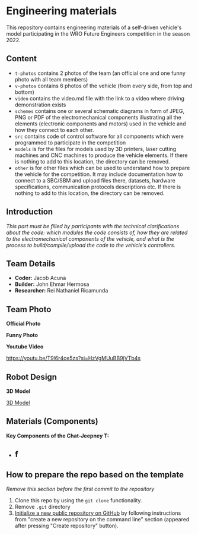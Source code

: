 Engineering materials
====

This repository contains engineering materials of a self-driven vehicle's model participating in the WRO Future Engineers competition in the season 2022.

## Content

* `t-photos` contains 2 photos of the team (an official one and one funny photo with all team members)
* `v-photos` contains 6 photos of the vehicle (from every side, from top and bottom)
* `video` contains the video.md file with the link to a video where driving demonstration exists
* `schemes` contains one or several schematic diagrams in form of JPEG, PNG or PDF of the electromechanical components illustrating all the elements (electronic components and motors) used in the vehicle and how they connect to each other.
* `src` contains code of control software for all components which were programmed to participate in the competition
* `models` is for the files for models used by 3D printers, laser cutting machines and CNC machines to produce the vehicle elements. If there is nothing to add to this location, the directory can be removed.
* `other` is for other files which can be used to understand how to prepare the vehicle for the competition. It may include documentation how to connect to a SBC/SBM and upload files there, datasets, hardware specifications, communication protocols descriptions etc. If there is nothing to add to this location, the directory can be removed.

## Introduction

_This part must be filled by participants with the technical clarifications about the code: which modules the code consists of, how they are related to the electromechanical components of the vehicle, and what is the process to build/compile/upload the code to the vehicle’s controllers._

## Team Details
- **Coder:** Jacob Acuna
- **Builder:** John Ehmar Hermosa
- **Researcher:** Rei Nathaniel Ricamunda

## Team Photo

**Official Photo**

**Funny Photo**

**Youtube Video**

https://youtu.be/T9l6r4ce5zs?si=HzVgMUuBB9jVTb4s

## Robot Design

**3D Model**

[3D Model](https://github.com/binksera/Chat-JeepneyT---WRO---Future-Engineers/blob/d812ea15e94702fd0156b1bdf8a4ae3c3b360e42/v-photos/3D%20Model.png)

## Materials (Components)

**Key Components of the Chat-Jeepney T:**   
- f
  -





## How to prepare the repo based on the template

_Remove this section before the first commit to the repository_

1. Clone this repo by using the `git clone` functionality.
2. Remove `.git` directory
3. [Initialize a new public repository on GitHub](https://github.com/new) by following instructions from "create a new repository on the command line" section (appeared after pressing "Create repository" button).
